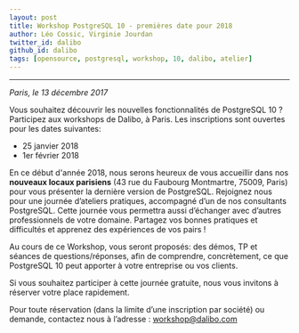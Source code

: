 ```yaml
---
layout: post
title: Workshop PostgreSQL 10 - premières date pour 2018
author: Léo Cossic, Virginie Jourdan
twitter_id: dalibo
github_id: dalibo
tags: [opensource, postgresql, workshop, 10, dalibo, atelier]
---
```


---
*Paris, le 13 décembre 2017*

Vous souhaitez découvrir les nouvelles fonctionnalités de PostgreSQL 10 ? Participez aux workshops de Dalibo, à Paris. Les inscriptions sont ouvertes pour les dates suivantes:
   * 25 janvier 2018
   * 1er février 2018

<!--MORE-->


En ce début d'année 2018, nous serons heureux de vous accueillir dans nos **nouveaux locaux parisiens** (43 rue du Faubourg Montmartre, 75009, Paris) pour vous présenter la dernière version de PostgreSQL. 
Rejoignez nous pour une journée d’ateliers pratiques, accompagné d’un de nos consultants PostgreSQL. Cette journée vous permettra aussi d’échanger avec d’autres professionnels de votre domaine. Partagez vos bonnes pratiques et difficultés et apprenez des expériences de vos pairs !

Au cours de ce Workshop, vous seront proposés: des démos, TP et séances de questions/réponses, afin de comprendre, concrètement, ce que PostgreSQL 10 peut apporter à votre entreprise ou vos clients.

Si vous souhaitez participer à cette journée gratuite, nous vous invitons à réserver votre place rapidement.

Pour toute réservation (dans la limite d’une inscription par société) ou demande, contactez nous à l’adresse : [workshop@dalibo.com](mailto:workshop@dalibo.com)
